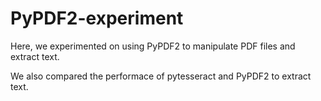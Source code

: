 # PyPDF2-experiment

Here, we experimented on using PyPDF2 to manipulate PDF files and extract text. 

We also compared the performace of pytesseract and PyPDF2 to extract text. 